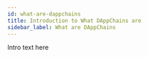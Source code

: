 ```yaml
---
id: what-are-dappchains
title: Introduction to What DAppChains are
sidebar_label: What are DAppChains
---
```


Intro text here